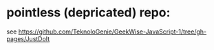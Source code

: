# pointless (depricated) repo:
see https://github.com/TeknoloGenie/GeekWise-JavaScript-1/tree/gh-pages/JustDoIt
